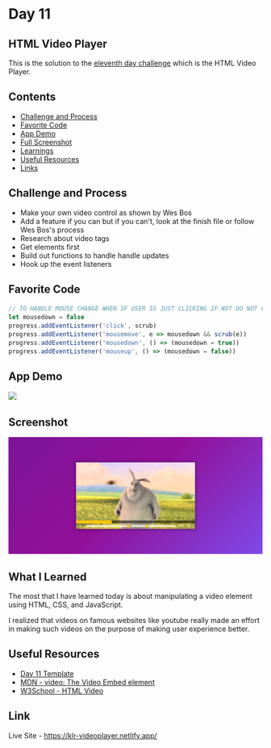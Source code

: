 # Day 11

## HTML Video Player

This is the solution to the [eleventh day challenge](https://javascript30.com/)
which is the HTML Video Player.

## Contents

- [Challenge and Process](#challenge-and-process)
- [Favorite Code](#favorite-code)
- [App Demo](#app-demo)
- [Full Screenshot](#screenshot)
- [Learnings](#what-i-learned)
- [Useful Resources](#useful-resources)
- [Links](#link)

## Challenge and Process

- Make your own video control as shown by Wes Bos
- Add a feature if you can but if you can't, look at the finish file or follow
  Wes Bos's process
- Research about video tags
- Get elements first
- Build out functions to handle handle updates
- Hook up the event listeners

## Favorite Code

```js
// TO HANDLE MOUSE CHANGE WHEN IF USER IS JUST CLICKING IF NOT DO NOT CHANGE
let mousedown = false
progress.addEventListener('click', scrub)
progress.addEventListener('mousemove', e => mousedown && scrub(e))
progress.addEventListener('mousedown', () => (mousedown = true))
progress.addEventListener('mouseup', () => (mousedown = false))
```

## App Demo

![](https://github.com/Karllouise-code/javascript-30/blob/day11/resources/videoplayer.gif)

## Screenshot

![](https://github.com/Karllouise-code/javascript-30/blob/day11/resources/fullscreenshot.png)

## What I Learned

The most that I have learned today is about manipulating a video element using
HTML, CSS, and JavaScript.

I realized that videos on famous websites like youtube really made an effort in
making such videos on the purpose of making user experience better.

## Useful Resources

- [Day 11 Template](https://github.com/wesbos/JavaScript30/tree/master/10%20-%20Hold%20Shift%20and%20Check%20Checkboxes)
- [MDN - video: The Video Embed element](https://developer.mozilla.org/en-US/docs/Web/HTML/Element/video)
- [W3School - HTML Video](https://www.w3schools.com/html/html5_video.asp)

## Link

Live Site - <https://klr-videoplayer.netlify.app/>
